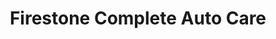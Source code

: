 ---
title: "Firestone Complete Auto Care"
url: /pflugerville/firestone-complete-auto-care/
shop: car repair
---